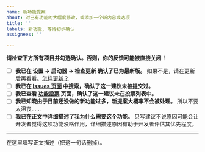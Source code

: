 ```yaml
---
name: 新功能提案
about: 对已有功能的大幅度修改，或添加一个新内容或选项
title: ''
labels: 新功能, 等待初步确认
assignees: ''

---
```


**请检查下方所有项目并勾选确认。否则，你的反馈可能被直接关闭！**
- [ ] **我已在 设置 → 启动器 → 检查更新 确认了已为最新版。** 如果不是，请在更新后再看看。[怎样更新？](https://shimo.im/docs/qKPttVvXKqPD8YDC#anchor-oTgb)
- [ ] **我已在 [Issues 页面](https://github.com/Hex-Dragon/PCL2/issues?q=is%3Aissue+) 中搜索，确认了这一建议未被提交过。**
- [ ] **我已查看 [功能投票](https://github.com/Hex-Dragon/PCL2/discussions/categories/%E5%8A%9F%E8%83%BD%E6%8A%95%E7%A5%A8/) 页面，确认了这一建议未在投票列表中。**
- [ ] **我已知晓由于目前还没做的新功能过多，新提案大概率不会被处理。** 所以不要太沮丧……
- [ ] **我已在正文中详细描述了我为什么需要这个功能。** 只写建议不说原因可能会让开发者觉得这项功能没啥作用，详细描述原因有助于开发者评估其优先程度。

---

在这里填写正文描述（把这一句话删掉）。
